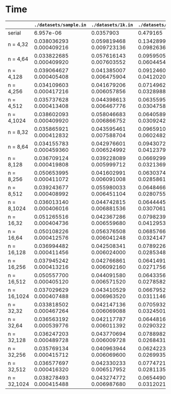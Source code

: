 # Time 
       
|        | `./datasets/sample.in` | `./datasets/1k.in` | `./datasets/4k.in` | `./datasets/20k.in` | `./datasets/20k2k.in` | `./datasets/input1.txt` | `./datasets/input2.txt` | `./datasets/input3.txt` | `./datasets/input4.txt` | `./datasets/input5.txt` | `./datasets/input6.txt` | 
| ------ |  -----  |  -----  |  -----  |  -----  |  -----  |  -----  |  -----  |  -----  |  -----  |  -----  |  -----  | 
| serial | 6.957e-06 | 0.0357903 | 0.479165 | 14.068 | 1.4222 | 2.1606e-05 | 1.0851e-05 | 9.22006 | 0.00262603 | 3.81969 | 7.1657 | 
| n = 4,32 | 0.038036293<br>0.000409216 | 0.059819468<br>0.009723136 | 0.134289956<br>0.098263618 | 1.711854467<br>1.673181396 | 0.257036804<br>0.221183456 | 0.050012617<br>0.000523200 | 0.034407536<br>0.000738368 | 1.201028468<br>1.164080078 | 0.053943295<br>0.003706880 | 0.647886477<br>0.612165710 | 1.146946638<br>1.108463623 | 
| n = 4,64 | 0.033822685<br>0.000409920 | 0.057616143<br>0.007603552 | 0.095950569<br>0.060445473 | 0.935015388<br>0.899180176 | 0.176734203<br>0.139010681 | 0.037044128<br>0.000523104 | 0.051018110<br>0.000730080 | 0.674019127<br>0.638488342 | 0.040047193<br>0.003724960 | 0.381981578<br>0.347867798 | 0.641035887<br>0.607338257 | 
| n = 4,128 | 0.039064627<br>0.000405408 | 0.041385007<br>0.006475904 | 0.091246079<br>0.041202049 | 0.547290805<br>0.512285400 | 0.145335220<br>0.095091202 | 0.039154762<br>0.000581984 | 0.035444501<br>0.000734048 | 0.406789209<br>0.369961212 | 0.037808784<br>0.003701248 | 0.246202323<br>0.210533447 | 0.407231105<br>0.354032867 | 
| n = 4,256 | 0.034109603<br>0.000417216 | 0.041679206<br>0.006057856 | 0.071496239<br>0.032898880 | 0.372675649<br>0.338833221 | 0.114219624<br>0.076271584 | 0.036191970<br>0.000523104 | 0.035066526<br>0.000731392 | 0.283214312<br>0.249702209 | 0.039431395<br>0.003706560 | 0.184326360<br>0.146992889 | 0.278119663<br>0.239974915 | 
| n = 4,512 | 0.035737628<br>0.000413408 | 0.044398613<br>0.006467776 | 0.063559561<br>0.030475840 | 0.302002574<br>0.266330688 | 0.122210978<br>0.071276672 | 0.036192638<br>0.000517056 | 0.036119719<br>0.000837920 | 0.236500322<br>0.200587067 | 0.053690495<br>0.003698144 | 0.157783781<br>0.121290947 | 0.226476716<br>0.192823898 | 
| n = 4,1024 | 0.038602093<br>0.000409920 | 0.058046683<br>0.006866752 | 0.064058986<br>0.030924225 | 0.270775136<br>0.235238342 | 0.131678137<br>0.081440964 | 0.033737666<br>0.000527552 | 0.036639250<br>0.000731168 | 0.216392401<br>0.181342468 | 0.039254538<br>0.003705632 | 0.162955816<br>0.113114014 | 0.223883286<br>0.173745850 | 
| n = 8,32 | 0.035865921<br>0.000412832 | 0.043595461<br>0.007588704 | 0.096591016<br>0.060248257 | 0.931009184<br>0.897301453 | 0.175606970<br>0.138775452 | 0.038562422<br>0.000521344 | 0.035439528<br>0.000736192 | 0.670479409<br>0.635269104 | 0.053770508<br>0.003735744 | 0.385324029<br>0.347582123 | 0.641104250<br>0.606247803 | 
| n = 8,64 | 0.034155783<br>0.000459360 | 0.042976601<br>0.006524992 | 0.094307231<br>0.041237919 | 0.546820788<br>0.511112366 | 0.133087467<br>0.095176064 | 0.038121527<br>0.000528672 | 0.038819002<br>0.000734048 | 0.420646974<br>0.369947845 | 0.042495550<br>0.003719584 | 0.246220770<br>0.210867065 | 0.404380002<br>0.353894440 | 
| n = 8,128 | 0.036709124<br>0.000419808 | 0.039228089<br>0.005999712 | 0.066929911<br>0.032136929 | 0.367755199<br>0.331035767 | 0.106588314<br>0.073374908 | 0.035939496<br>0.000528352 | 0.036641615<br>0.000734656 | 0.280508791<br>0.243799942 | 0.054979546<br>0.003726624 | 0.179389099<br>0.142707840 | 0.283502017<br>0.232610275 | 
| n = 8,256 | 0.050653995<br>0.000411072 | 0.041602991<br>0.006091008 | 0.063037434<br>0.028586111 | 0.287430513<br>0.250774689 | 0.101524642<br>0.066081184 | 0.037025899<br>0.000525568 | 0.036524180<br>0.000766336 | 0.238268377<br>0.187877594 | 0.053581308<br>0.003707520 | 0.163498959<br>0.113524132 | 0.230808173<br>0.180434052 | 
| n = 8,512 | 0.039243677<br>0.000408992 | 0.055980033<br>0.006451104 | 0.064846621<br>0.028075584 | 0.249095687<br>0.215385925 | 0.106968871<br>0.070982109 | 0.034761173<br>0.000516288 | 0.039663409<br>0.000737216 | 0.201260120<br>0.165745850 | 0.039330982<br>0.003700096 | 0.139940505<br>0.101591293 | 0.194901863<br>0.158833954 | 
| n = 8,1024 | 0.036013140<br>0.000406016 | 0.044742815<br>0.006881536 | 0.064444508<br>0.030706177 | 0.254776301<br>0.204278778 | 0.115535283<br>0.081902557 | 0.050763394<br>0.000514784 | 0.050931895<br>0.000721472 | 0.195574897<br>0.159396057 | 0.053773836<br>0.003698016 | 0.138842789<br>0.102949600 | 0.191127915<br>0.153646271 | 
| n = 16,32 | 0.051265516<br>0.000404736 | 0.042367286<br>0.006559680 | 0.079823976<br>0.041295361 | 0.544781803<br>0.511688232 | 0.132890833<br>0.095946564 | 0.037292129<br>0.000519424 | 0.033981588<br>0.000734208 | 0.408535604<br>0.371516571 | 0.039026033<br>0.003735200 | 0.244372786<br>0.210711929 | 0.403849420<br>0.354179260 | 
| n = 16,64 | 0.050108226<br>0.000412576 | 0.056376508<br>0.006041248 | 0.068576656<br>0.032414719 | 0.369722728<br>0.333903534 | 0.107837432<br>0.074341469 | 0.037446547<br>0.000518688 | 0.033854507<br>0.000748128 | 0.284147690<br>0.246304642 | 0.037531362<br>0.003758112 | 0.179599589<br>0.143966690 | 0.271926836<br>0.236492645 | 
| n = 16,128 | 0.036994482<br>0.000411456 | 0.042508341<br>0.006024000 | 0.078922677<br>0.028534847 | 0.287263762<br>0.250588760 | 0.104296913<br>0.065488899 | 0.036653652<br>0.000524032 | 0.038236091<br>0.000730464 | 0.225198263<br>0.189005692 | 0.040002163<br>0.003722080 | 0.165439617<br>0.112873917 | 0.230459277<br>0.180478790 | 
| n = 16,256 | 0.037945242<br>0.000413216 | 0.042766861<br>0.006092160 | 0.064149144<br>0.027175648 | 0.246981371<br>0.211454208 | 0.101077903<br>0.065714912 | 0.035820614<br>0.000521184 | 0.052246698<br>0.000793344 | 0.198833214<br>0.162709122 | 0.041284740<br>0.003735904 | 0.149935586<br>0.099991043 | 0.191439812<br>0.155947296 | 
| n = 16,512 | 0.050557700<br>0.000405120 | 0.044091580<br>0.006571520 | 0.064335610<br>0.027858240 | 0.232504400<br>0.195751038 | 0.106853307<br>0.071265503 | 0.039003655<br>0.000649888 | 0.034519728<br>0.000733792 | 0.189467451<br>0.151805603 | 0.042328981<br>0.003711008 | 0.132214109<br>0.095773346 | 0.181135256<br>0.146274368 | 
| n = 16,1024 | 0.037029629<br>0.000407488 | 0.043410529<br>0.006963520 | 0.066795239<br>0.031114656 | 0.261465576<br>0.211178406 | 0.119245240<br>0.082631744 | 0.034415592<br>0.000527424 | 0.038489267<br>0.000737632 | 0.208638831<br>0.164903839 | 0.054437006<br>0.003714336 | 0.142942682<br>0.106291679 | 0.197963623<br>0.159768860 | 
| n = 32,32 | 0.033818502<br>0.000467264 | 0.042147136<br>0.006069088 | 0.070593200<br>0.032450176 | 0.370432426<br>0.335128540 | 0.111603969<br>0.075660797 | 0.036943662<br>0.000523360 | 0.034762437<br>0.000744800 | 0.282801242<br>0.246658234 | 0.039271526<br>0.003711264 | 0.180310033<br>0.144156769 | 0.274664306<br>0.236742172 | 
| n = 32,64 | 0.036563192<br>0.000539776 | 0.042117787<br>0.006011392 | 0.064481628<br>0.029032288 | 0.289781221<br>0.254304550 | 0.117248045<br>0.066983070 | 0.036514230<br>0.000530016 | 0.036843105<br>0.000734176 | 0.230318729<br>0.192450272 | 0.037806509<br>0.003736224 | 0.149140684<br>0.115242851 | 0.220420559<br>0.184468536 | 
| n = 32,128 | 0.036247203<br>0.000489728 | 0.043770694<br>0.006009728 | 0.078898294<br>0.026843168 | 0.244153811<br>0.207617981 | 0.102165777<br>0.066628258 | 0.036194804<br>0.000517568 | 0.034812005<br>0.000749088 | 0.197737239<br>0.160158813 | 0.039468830<br>0.003705792 | 0.131576432<br>0.097330818 | 0.188649002<br>0.153207199 | 
| n = 32,256 | 0.035769134<br>0.000415712 | 0.040963944<br>0.006069600 | 0.062422326<br>0.026993504 | 0.232824310<br>0.194672379 | 0.103088831<br>0.066669922 | 0.036175089<br>0.000520960 | 0.037407507<br>0.000729984 | 0.189078473<br>0.150588348 | 0.039730358<br>0.003724064 | 0.131873842<br>0.094786781 | 0.182245371<br>0.144602875 | 
| n = 32,512 | 0.036577697<br>0.000416320 | 0.042330233<br>0.006517952 | 0.077472118<br>0.028113504 | 0.253169809<br>0.203431366 | 0.105782117<br>0.071876930 | 0.034844821<br>0.000527904 | 0.051955889<br>0.000786464 | 0.205738820<br>0.158423874 | 0.041648403<br>0.003741664 | 0.131175605<br>0.098585823 | 0.189063834<br>0.152830338 | 
| n = 32,1024 | 0.038278493<br>0.000415488 | 0.043274772<br>0.006987680 | 0.065449087<br>0.031202112 | 0.253353102<br>0.218235962 | 0.116919760<br>0.083290977 | 0.042173185<br>0.000527104 | 0.050885278<br>0.000785344 | 0.215726169<br>0.165326233 | 0.053338439<br>0.003767232 | 0.144604309<br>0.106377663 | 0.195794986<br>0.160258301 | 